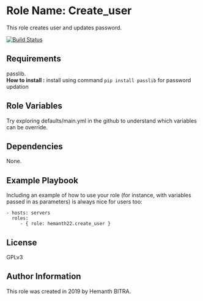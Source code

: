 Role Name: Create_user
=========

This role creates user and updates password.  

[![Build Status](https://travis-ci.org/hemanth22/ansible-role-createuser.svg?branch=master)](https://travis-ci.org/hemanth22/ansible-role-createuser)

Requirements
------------

passlib.  
__How to install :__ install using command `pip install passlib` for password updation

Role Variables
--------------

Try exploring defaults/main.yml in the github to understand which variables can be override.

Dependencies
------------

None.

Example Playbook
----------------

Including an example of how to use your role (for instance, with variables passed in as parameters) is always nice for users too:

    - hosts: servers
      roles:
         - { role: hemanth22.create_user }

License
-------

GPLv3

Author Information
------------------

This role was created in 2019 by Hemanth BITRA.
